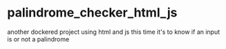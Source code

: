 # palindrome_checker_html_js
another dockered project using html and js this time it's to know if an input is or not a palindrome
